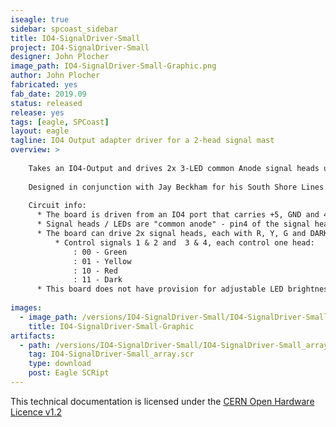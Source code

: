 ```yaml
---
iseagle: true
sidebar: spcoast_sidebar
title: IO4-SignalDriver-Small
project: IO4-SignalDriver-Small
designer: John Plocher
image_path: IO4-SignalDriver-Small-Graphic.png
author: John Plocher
fabricated: yes
fab_date: 2019.09
status: released
release: yes
tags: [eagle, SPCoast]
layout: eagle
tagline: IO4 Output adapter driver for a 2-head signal mast
overview: >
    
    Takes an IO4-Output and drives 2x 3-LED common Anode signal heads using a demultiplexor logic chip.
    
    Designed in conjunction with Jay Beckham for his South Shore Lines layout
    
    Circuit info:
      * The board is driven from an IO4 port that carries +5, GND and 4x output signals.
      * Signal heads / LEDs are "common anode" - pin4 of the signal head connector is VCC, the "colors" pins are driven LOW to energize the LED.
      * The board can drive 2x signal heads, each with R, Y, G and DARK aspects
          * Control signals 1 & 2 and  3 & 4, each control one head:
              : 00 - Green
              : 01 - Yellow
              : 10 - Red
              : 11 - Dark
      * This board does not have provision for adjustable LED brightness.  The resistors are fixed at production time for high efficiency LEDS used in SPCoast's Simple Signal masts.
    
images:
  - image_path: /versions/IO4-SignalDriver-Small/IO4-SignalDriver-Small-Graphic.png
    title: IO4-SignalDriver-Small-Graphic
artifacts:
  - path: /versions/IO4-SignalDriver-Small/IO4-SignalDriver-Small_array.scr
    tag: IO4-SignalDriver-Small_array.scr
    type: download
    post: Eagle SCRipt
---
```



This technical documentation is licensed under the [CERN Open Hardware Licence v1.2](http://www.ohwr.org/attachments/2388/cern_ohl_v_1_2.txt)
